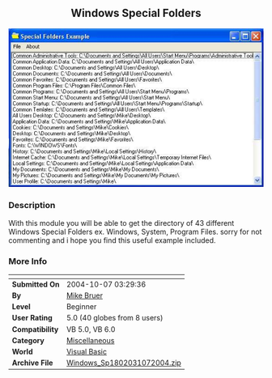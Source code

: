 ﻿<div align="center">

## Windows Special Folders

<img src="PIC2004107630114265.jpg">
</div>

### Description

With this module you will be able to get the directory of 43 different Windows Special Folders ex. Windows, System, Program Files. sorry for not commenting and i hope you find this useful example included.
 
### More Info
 


<span>             |<span>
---                |---
**Submitted On**   |2004-10-07 03:29:36
**By**             |[Mike Bruer](https://github.com/Planet-Source-Code/PSCIndex/blob/master/ByAuthor/mike-bruer.md)
**Level**          |Beginner
**User Rating**    |5.0 (40 globes from 8 users)
**Compatibility**  |VB 5\.0, VB 6\.0
**Category**       |[Miscellaneous](https://github.com/Planet-Source-Code/PSCIndex/blob/master/ByCategory/miscellaneous__1-1.md)
**World**          |[Visual Basic](https://github.com/Planet-Source-Code/PSCIndex/blob/master/ByWorld/visual-basic.md)
**Archive File**   |[Windows\_Sp1802031072004\.zip](https://github.com/Planet-Source-Code/mike-bruer-windows-special-folders__1-56570/archive/master.zip)









